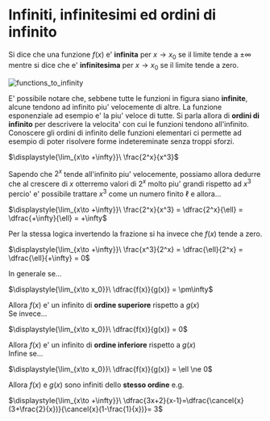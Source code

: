 # Infiniti, infinitesimi ed ordini di infinito  

Si dice che una funzione $f(x)$ e' **infinita** per $x\to x_0$ se il limite tende a $\pm\infty$ mentre si dice che e' **infinitesima** per $x\to x_0$ se il limite tende a zero.  

![functions_to_infinity](https://github.com/user-attachments/assets/efb58f9c-ae30-4f6f-b6ac-1af8d2763c4b)  

E' possibile notare che, sebbene tutte le funzioni in figura siano **infinite**, alcune tendono ad infinito piu' velocemente di altre. La funzione esponenziale ad esempio e' la piu' veloce di tutte. Si parla allora di **ordini di infinito** per descrivere la velocita' con cui le funzioni tendono all'infinito. Conoscere gli ordini di infinito delle funzioni elementari ci permette ad esempio di poter risolvere forme indetereminate senza troppi sforzi.  

$\displaystyle{\lim_{x\to +\infty}}\ \frac{2^x}{x^3}$  

Sapendo che $2^x$ tende all'infinito piu' velocemente, possiamo allora dedurre che al crescere di $x$ otterremo valori di $2^x$ molto piu' grandi rispetto ad $x^3$ percio' e' possibile trattare $x^3$ come un numero finito $\ell$ e allora...  

$\displaystyle{\lim_{x\to +\infty}}\ \frac{2^x}{x^3} = \dfrac{2^x}{\ell} = \dfrac{+\infty}{\ell} = +\infty$  

Per la stessa logica invertendo la frazione si ha invece che $f(x)$ tende a zero.  

$\displaystyle{\lim_{x\to +\infty}}\ \frac{x^3}{2^x} = \dfrac{\ell}{2^x} = \dfrac{\ell}{+\infty} = 0$  

In generale se...  

$\displaystyle{\lim_{x\to x_0}}\ \dfrac{f(x)}{g(x)} = \pm\infty$  

Allora $f(x)$ e' un infinito di **ordine superiore** rispetto a $g(x)$  
Se invece...  

$\displaystyle{\lim_{x\to x_0}}\ \dfrac{f(x)}{g(x)} = 0$  

Allora $f(x)$ e' un infinito di **ordine inferiore** rispetto a $g(x)$  
Infine se...  

$\displaystyle{\lim_{x\to x_0}}\ \dfrac{f(x)}{g(x)} = \ell \ne 0$  

Allora $f(x)$ e $g(x)$ sono infiniti dello **stesso ordine** e.g.    

$\displaystyle{\lim_{x\to +\infty}}\ \dfrac{3x+2}{x-1}=\dfrac{\cancel{x}(3+\frac{2}{x})}{\cancel{x}(1-\frac{1}{x})}= 3$  
